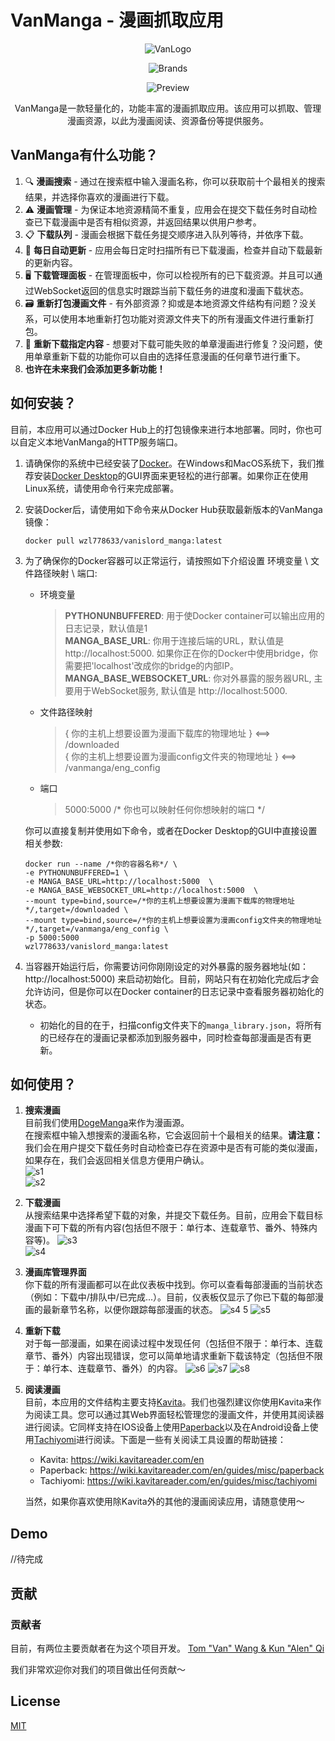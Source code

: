 # VanManga - 漫画抓取应用 
<div align="center">
  
![VanLogo](https://github.com/Alen-QK/python-vanmanga-crawler/assets/37805183/e4f30d77-a6fe-421a-b411-af73134ffdfa)  

![Brands](https://github.com/Alen-QK/python-vanmanga-crawler/assets/37805183/654e0b06-45e4-4754-8841-51abb64d019e)  

![Preview](https://github.com/Alen-QK/python-vanmanga-crawler/assets/37805183/40b1bfc5-0e74-41e3-9fe0-07ba6882ca12)

VanManga是一款轻量化的，功能丰富的漫画抓取应用。该应用可以抓取、管理漫画资源，以此为漫画阅读、资源备份等提供服务。
</div>  
  
  
## VanManga有什么功能？
1. 🔍 **漫画搜索** - 通过在搜索框中输入漫画名称，你可以获取前十个最相关的搜索结果，并选择你喜欢的漫画进行下载。
2. ⚠️ **漫画管理** - 为保证本地资源精简不重复，应用会在提交下载任务时自动检查已下载漫画中是否有相似资源，并返回结果以供用户参考。
3. 📋 **下载队列** - 漫画会根据下载任务提交顺序进入队列等待，并依序下载。
4. 🔄 **每日自动更新** - 应用会每日定时扫描所有已下载漫画，检查并自动下载最新的更新内容。
5. 🖥️ **下载管理面板** - 在管理面板中，你可以检视所有的已下载资源。并且可以通过WebSocket返回的信息实时跟踪当前下载任务的进度和漫画下载状态。
6. 🗃️ **重新打包漫画文件** - 有外部资源？抑或是本地资源文件结构有问题？没关系，可以使用本地重新打包功能对资源文件夹下的所有漫画文件进行重新打包。
7. 🔧 **重新下载指定内容** - 想要对下载可能失败的单章漫画进行修复？没问题，使用单章重新下载的功能你可以自由的选择任意漫画的任何章节进行重下。
8. **也许在未来我们会添加更多新功能！**
  
  

## 如何安装？
目前，本应用可以通过Docker Hub上的打包镜像来进行本地部署。同时，你也可以自定义本地VanManga的HTTP服务端口。
1. 请确保你的系统中已经安装了[Docker](https://www.docker.com/)。在Windows和MacOS系统下，我们推荐安装[Docker Desktop](https://www.docker.com/products/docker-desktop/)的GUI界面来更轻松的进行部署。如果你正在使用Linux系统，请使用命令行来完成部署。
2. 安装Docker后，请使用如下命令来从Docker Hub获取最新版本的VanManga镜像：
    ```
   docker pull wzl778633/vanislord_manga:latest
   ```
3. 为了确保你的Docker容器可以正常运行，请按照如下介绍设置 环境变量 \  文件路径映射 \ 端口:
    - 环境变量
        >**PYTHONUNBUFFERED**: 用于使Docker container可以输出应用的日志记录，默认值是1  
        **MANGA_BASE_URL**: 你用于连接后端的URL，默认值是 http://localhost:5000. 如果你正在你的Docker中使用bridge，你需要把'localhost'改成你的bridge的内部IP。  
        **MANGA_BASE_WEBSOCKET_URL**: 你对外暴露的服务器URL, 主要用于WebSocket服务, 默认值是 http://localhost:5000.
    - 文件路径映射
        > { 你的主机上想要设置为漫画下载库的物理地址 } <==> /downloaded    
        { 你的主机上想要设置为漫画config文件夹的物理地址 } <==> /vanmanga/eng_config
    - 端口
        > 5000:5000 /* 你也可以映射任何你想映射的端口 */
    
   你可以直接复制并使用如下命令，或者在Docker Desktop的GUI中直接设置相关参数:  
    ```
   docker run --name /*你的容器名称*/ \
    -e PYTHONUNBUFFERED=1 \
    -e MANGA_BASE_URL=http://localhost:5000  \
    -e MANGA_BASE_WEBSOCKET_URL=http://localhost:5000  \
    --mount type=bind,source=/*你的主机上想要设置为漫画下载库的物理地址*/,target=/downloaded \
    --mount type=bind,source=/*你的主机上想要设置为漫画config文件夹的物理地址*/,target=/vanmanga/eng_config \
    -p 5000:5000
    wzl778633/vanislord_manga:latest
   ```
4. 当容器开始运行后，你需要访问你刚刚设定的对外暴露的服务器地址(如： http://localhost:5000) 来启动初始化。目前，网站只有在初始化完成后才会允许访问，但是你可以在Docker container的日志记录中查看服务器初始化的状态。
    - 初始化的目的在于，扫描config文件夹下的`manga_library.json`，将所有的已经存在的漫画记录都添加到服务器中，同时检查每部漫画是否有更新。
  
  
## 如何使用？
1. **搜索漫画**  
    目前我们使用[DogeManga](https://dogemanga.com/)来作为漫画源。  
    在搜索框中输入想搜索的漫画名称，它会返回前十个最相关的结果。**请注意：** 我们会在用户提交下载任务时自动检查已存在资源中是否有可能的类似漫画，如果存在，我们会返回相关信息方便用户确认。  
    ![s1](https://github.com/Alen-QK/python-vanmanga-crawler/assets/37805183/b0daddd5-faa3-41e6-aaba-2b18c8ea43a7)     
    ![s2](https://github.com/Alen-QK/python-vanmanga-crawler/assets/37805183/1b7ab286-64c6-4069-83dc-bae342fdc49a)
2. **下载漫画**  
    从搜索结果中选择希望下载的对象，并提交下载任务。目前，应用会下载目标漫画下可下载的所有内容(包括但不限于：单行本、连载章节、番外、特殊内容等)。 
    ![s3](https://github.com/Alen-QK/python-vanmanga-crawler/assets/37805183/b27b1631-0faa-46a2-96f9-645b3929907e)  
    ![s4](https://github.com/Alen-QK/python-vanmanga-crawler/assets/37805183/2b0d9c7a-e343-4ad6-8a0a-57493a87460e)
3. **漫画库管理界面**  
    你下载的所有漫画都可以在此仪表板中找到。你可以查看每部漫画的当前状态（例如：下载中/排队中/已完成...）。目前，仪表板仅显示了你已下载的每部漫画的最新章节名称，以便你跟踪每部漫画的状态。
    ![s4 5](https://github.com/Alen-QK/python-vanmanga-crawler/assets/37805183/9246f8ff-01a6-44cd-a360-10d401eafb25) 
    ![s5](https://github.com/Alen-QK/python-vanmanga-crawler/assets/37805183/3a1d2837-fad0-46bc-a953-d3d1c080eec3)
4. **重新下载**  
    对于每一部漫画，如果在阅读过程中发现任何（包括但不限于：单行本、连载章节、番外）内容出现错误，您可以简单地请求重新下载该特定（包括但不限于：单行本、连载章节、番外）的内容。
    ![s6](https://github.com/Alen-QK/python-vanmanga-crawler/assets/37805183/4b0cbb19-fb58-40ab-9e68-3e73175efa78) 
    ![s7](https://github.com/Alen-QK/python-vanmanga-crawler/assets/37805183/0b2aca2f-1a40-4d66-9671-0992f1b9ac61)
    ![s8](https://github.com/Alen-QK/python-vanmanga-crawler/assets/37805183/d19194c8-e273-4dbe-9439-53e54b0a4a3d)
5. **阅读漫画**  
    目前，本应用的文件结构主要支持[Kavita](https://github.com/Kareadita/Kavita)。我们也强烈建议你使用Kavita来作为阅读工具。您可以通过其Web界面轻松管理您的漫画文件，并使用其阅读器进行阅读。它同样支持在IOS设备上使用[Paperback](https://paperback.moe/)以及在Android设备上使用[Tachiyomi](https://tachiyomi.org/)进行阅读。下面是一些有关阅读工具设置的帮助链接：  
    - Kavita: https://wiki.kavitareader.com/en
    - Paperback: https://wiki.kavitareader.com/en/guides/misc/paperback
    - Tachiyomi: https://wiki.kavitareader.com/en/guides/misc/tachiyomi
   
    当然，如果你喜欢使用除Kavita外的其他的漫画阅读应用，请随意使用～
  
  
## Demo

//待完成
  
  
## 贡献
### 贡献者

目前，有两位主要贡献者在为这个项目开发。
<a href="https://github.com/Alen-QK/python-vanmanga-crawler/graphs/contributors">
Tom "Van" Wang & Kun "Alen" Qi
</a>

我们非常欢迎你对我们的项目做出任何贡献～
  
  
## License

[MIT](LICENSE)

